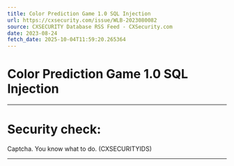 ```yaml
---
title: Color Prediction Game 1.0 SQL Injection
url: https://cxsecurity.com/issue/WLB-2023080082
source: CXSECURITY Database RSS Feed - CXSecurity.com
date: 2023-08-24
fetch_date: 2025-10-04T11:59:20.265364
---
```


# Color Prediction Game 1.0 SQL Injection

---

# Security check:

Captcha. You know what to do. (CXSECURITYIDS)

---